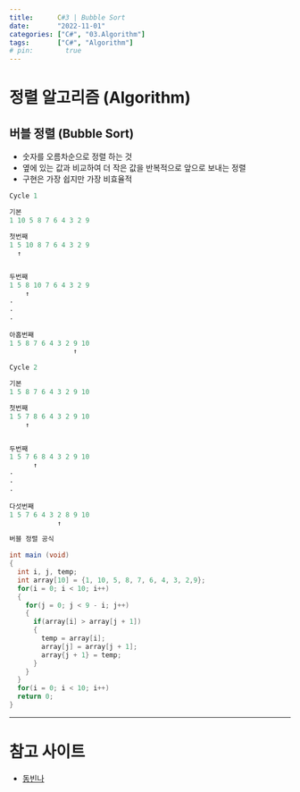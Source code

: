 ```yaml
---
title:      C#3 | Bubble Sort
date:       "2022-11-01"
categories: ["C#", "03.Algorithm"]
tags:       ["C#", "Algorithm"]
# pin:        true
---
```


# 정렬 알고리즘 (Algorithm)

## 버블 정렬 (Bubble Sort)
- 숫자를 오름차순으로 정렬 하는 것
- 옆에 있는 값과 비교하여 더 작은 값을 반복적으로 앞으로 보내는 정렬
- 구현은 가장 쉽지만 가장 비효율적

```c#
Cycle 1

기본
1 10 5 8 7 6 4 3 2 9

첫번째
1 5 10 8 7 6 4 3 2 9
  ↑ 


두번째
1 5 8 10 7 6 4 3 2 9
    ↑
·
·
·

아홉번째
1 5 8 7 6 4 3 2 9 10
                ↑
```

```c#
Cycle 2

기본
1 5 8 7 6 4 3 2 9 10

첫번째
1 5 7 8 6 4 3 2 9 10
    ↑ 


두번째
1 5 7 6 8 4 3 2 9 10
      ↑
·
·
·

다섯번째
1 5 7 6 4 3 2 8 9 10
            ↑
```

```c#
버블 정렬 공식

int main (void)
{
  int i, j, temp;
  int array[10] = {1, 10, 5, 8, 7, 6, 4, 3, 2,9};
  for(i = 0; i < 10; i++)
  {
    for(j = 0; j < 9 - i; j++)
    {
      if(array[i] > array[j + 1])
      {
        temp = array[i];
        array[j] = array[j + 1];
        array{j + 1} = temp;
      }
    }
  }
  for(i = 0; i < 10; i++)
  return 0;
}
```




---

# 참고 사이트
- [동빈나](https://www.youtube.com/watch?v=8ZiSzteFRYc&list=PLRx0vPvlEmdDHxCvAQS1_6XV4deOwfVrz&index=2)